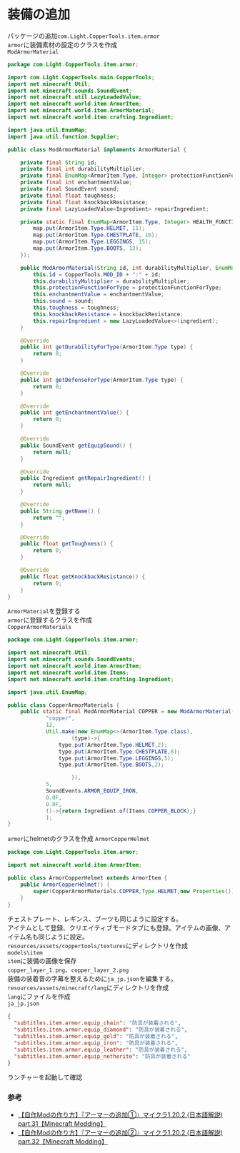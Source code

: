 # 装備の追加

パッケージの追加`com.Light.CopperTools.item.armor`  
`armor`に装備素材の設定のクラスを作成  
    `ModArmorMaterial`
```java
package com.Light.CopperTools.item.armor;

import com.Light.CopperTools.main.CopperTools;
import net.minecraft.Util;
import net.minecraft.sounds.SoundEvent;
import net.minecraft.util.LazyLoadedValue;
import net.minecraft.world.item.ArmorItem;
import net.minecraft.world.item.ArmorMaterial;
import net.minecraft.world.item.crafting.Ingredient;

import java.util.EnumMap;
import java.util.function.Supplier;

public class ModArmorMaterial implements ArmorMaterial {

    private final String id;
    private final int durabilityMultiplier;
    private final EnumMap<ArmorItem.Type, Integer> protectionFunctionForType;
    private final int enchantmentValue;
    private final SoundEvent sound;
    private final float toughness;
    private final float knockbackResistance;
    private final LazyLoadedValue<Ingredient> repairIngredient;

    private static final EnumMap<ArmorItem.Type, Integer> HEALTH_FUNCTION_FOR_TYPE = Util.make(new EnumMap<>(ArmorItem.Type.class), (map) -> {
        map.put(ArmorItem.Type.HELMET, 11);
        map.put(ArmorItem.Type.CHESTPLATE, 16);
        map.put(ArmorItem.Type.LEGGINGS, 15);
        map.put(ArmorItem.Type.BOOTS, 13);
    });

    public ModArmorMaterial(String id, int durabilityMultiplier, EnumMap<ArmorItem.Type, Integer> protectionFunctionForType, int enchantmentValue, SoundEvent sound, float toughness, float knockbackResistance, Supplier<Ingredient> ingredient) {
        this.id = CopperTools.MOD_ID + ":" + id;
        this.durabilityMultiplier = durabilityMultiplier;
        this.protectionFunctionForType = protectionFunctionForType;
        this.enchantmentValue = enchantmentValue;
        this.sound = sound;
        this.toughness = toughness;
        this.knockbackResistance = knockbackResistance;
        this.repairIngredient = new LazyLoadedValue<>(ingredient);
    }

    @Override
    public int getDurabilityForType(ArmorItem.Type type) {
        return 0;
    }

    @Override
    public int getDefenseForType(ArmorItem.Type type) {
        return 0;
    }

    @Override
    public int getEnchantmentValue() {
        return 0;
    }

    @Override
    public SoundEvent getEquipSound() {
        return null;
    }

    @Override
    public Ingredient getRepairIngredient() {
        return null;
    }

    @Override
    public String getName() {
        return "";
    }

    @Override
    public float getToughness() {
        return 0;
    }

    @Override
    public float getKnockbackResistance() {
        return 0;
    }
}
```
`ArmorMaterial`を登録する  
`armor`に登録するクラスを作成  
    `CopperArmorMaterials`
```java
package com.Light.CopperTools.item.armor;

import net.minecraft.Util;
import net.minecraft.sounds.SoundEvents;
import net.minecraft.world.item.ArmorItem;
import net.minecraft.world.item.Items;
import net.minecraft.world.item.crafting.Ingredient;

import java.util.EnumMap;

public class CopperArmorMaterials {
    public static final ModArmorMaterial COPPER = new ModArmorMaterial(
            "copper",
            12,
            Util.make(new EnumMap<>(ArmorItem.Type.class),
                    (type)->{
                type.put(ArmorItem.Type.HELMET,2);
                type.put(ArmorItem.Type.CHESTPLATE,6);
                type.put(ArmorItem.Type.LEGGINGS,5);
                type.put(ArmorItem.Type.BOOTS,2);

                    }),
            5,
            SoundEvents.ARMOR_EQUIP_IRON,
            0.0F,
            0.0F,
            ()->{return Ingredient.of(Items.COPPER_BLOCK);}
            );
}
```
`armor`にhelmetのクラスを作成
    `ArmorCopperHelmet`
```java
package com.Light.CopperTools.item.armor;

import net.minecraft.world.item.ArmorItem;

public class ArmorCopperHelmet extends ArmorItem {
    public ArmorCopperHelmet() {
        super(CopperArmorMaterials.COPPER,Type.HELMET,new Properties());
    }
}
```
チェストプレート、レギンス、ブーツも同じように設定する。  
アイテムとして登録、クリエイティブモードタブにも登録。アイテムの画像、アイテム名も同じように設定。  
`resources/assets/coppertools/textures`にディレクトリを作成  
    `models\item`  
`item`に装備の画像を保存  
    `copper_layer_1.png`、`copper_layer_2.png`  
装備の装着音の字幕を整えるために`ja_jp.json`を編集する。  
`resources/assets/minecraft/lang`にディレクトリを作成  
`lang`にファイルを作成  
    `ja_jp.json`  
```json
{
  "subtitles.item.armor.equip_chain": "防具が装着される",
  "subtitles.item.armor.equip_diamond": "防具が装着される",
  "subtitles.item.armor.equip_gold": "防具が装着される",
  "subtitles.item.armor.equip_iron": "防具が装着される",
  "subtitles.item.armor.equip_leather": "防具が装着される",
  "subtitles.item.armor.equip_netherite": "防具が装着される"
}
```
ランチャーを起動して確認  

### 参考
* [【自作Modの作り方】『アーマーの追加①』マイクラ1.20.2 (日本語解説) part.31【Minecraft Modding】](https://youtu.be/1--cnvRJkkY?si=v-ia8nF0gtkGgF9R)
* [【自作Modの作り方】『アーマーの追加②』マイクラ1.20.2 (日本語解説) part.32【Minecraft Modding】](https://youtu.be/rTB3nvH2Qz4?si=jul943ZMV_-Eqliu)